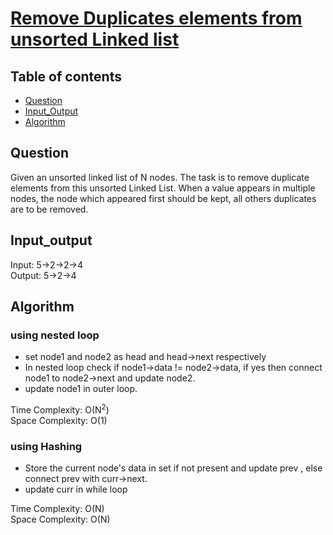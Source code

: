 # [Remove Duplicates elements from unsorted Linked list](https://practice.geeksforgeeks.org/problems/remove-duplicates-from-an-unsorted-linked-list/1)

## Table of contents

- [Question](#question)
- [Input_Output](#input_output)
- [Algorithm](#algorithm)

## Question
Given an unsorted linked list of N nodes. The task is to remove duplicate elements from this unsorted Linked List. When a value appears in multiple nodes, the node which appeared first should be kept, all others duplicates are to be removed.

## Input_output
Input: 5->2->2->4 </br>
Output: 5->2->4

## Algorithm

### using nested loop
- set node1 and node2 as head and head->next respectively
- In nested loop check if node1->data != node2->data, 
if yes then connect node1 to node2->next and update node2.
- update node1 in outer loop.

Time Complexity: O(N<sup>2</sup>) </br>
Space Complexity: O(1)

### using Hashing
- Store the current node's data in set if not present and update prev , else connect prev with curr->next.
- update curr in while loop 

Time Complexity: O(N)</br>
Space Complexity: O(N)
